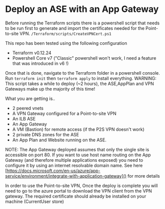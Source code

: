 # Deploy an ASE with an App Gateway

Before running the Terraform scripts there is a powershell script that needs to be run first to generate and import the certificates needed for the Point-to-site VPN. `/Terraform/scripts/CreateVPNCert.ps1`

This repo has been tested using the following configuration
- Terraform v0.12.24
- Powershell Core v7 ("Classic" powershell won't work, I need a feature that was introduced in v6 !)


Once that is done, navigate to the Terraform folder in a powershell console.
Run `terraform init`
then `terraform apply`
to install everything.
WARNING: This script takes a while to deploy (~2 hours), the ASE,AppPlan and VPN Gateways make up the majority of this time!

What you are getting is..

- 2 peered vnets
- A VPN Gateway configured for a Point-to-site VPN
- An ILB ASE
- An App Gateway
- A VM (Bastion) for remote access (if the P2S VPN doesn't work)
- 2 private DNS zones for the ASE
- An App Plan and Website running on the ASE.

NOTE: The App Gateway deployed assumes that only the single site is accessible on port 80.  If you want to use host name routing on the App Gateway (and therefore multiple applications exposed) you need to configure it by using an internet resolvable domain name. See here [https://docs.microsoft.com/en-us/azure/app-service/environment/integrate-with-application-gateway]() for more details

In order to use the Point-to-site VPN, Once the deploy is complete you will need to go to the azure portal to download the VPN client from the VPN gateway.  The required certificate should already be installed on your machine (CurrentUser store)